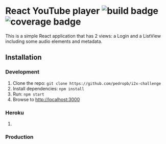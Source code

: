 # React YouTube player ![build badge](https://travis-ci.org/pedropb/i2x-challenge.svg?branch=master) ![coverage badge](https://coveralls.io/repos/github/pedropb/i2x-challenge/badge.svg?branch=master)

This is a simple React application that has 2 views: a Login and a ListView including some audio elements and metadata.

## Installation

### Development

1. Clone the repo: `git clone https://github.com/pedropb/i2x-challenge`
2. Install dependencies: `npm install`
3. Run: `npm start`
4. Browse to [http://localhost:3000](http://localhost:3000)

### Heroku

1. 

### Production